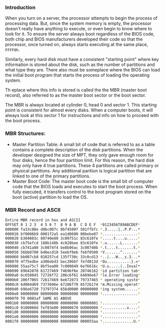 ### Introduction
When you turn on a server, the processor attempts to begin the process of processing data. But, since the system memory is empty, the processor doesn't really have anything to execute, or even begin to know where to look for it. To ensure the server always boot regardless of the BIOS code, both chip and BIOS manufacturers developed their code so that the processor, once turned on, always starts executing at the same place, `FFFF0h`.

Similarly, every hard disk must have a consistent "starting point" where key information is stored about the disk, such as the number of partitions and what type they are. There also must be someplace where the BIOS can load the initial boot program that starts the process of loading the operating system.

Th eplace where this info is stored is called the the MBR (master boot record), also referred to as the master boot sector or the boot sector.

The MBR is always located at cylinder 0, head 0 and sector 1. This starting point is consistent for almost every disks. When a computer boots, it will always look at this sector 1 for instructions and info on how to proceed with the boot process.

### MBR Structures:
* Master Partition Table: A small bit of code that is referred to as a table contains a complete description of the disk partitions. When the developer designed the size of MPT, they only gave enough room for four disks, hence the four partition limit. For this reason, the hard disk may only have 4 true partitions. These 4 partitions are called primary or physical partitions. Any additional parition is logical partition that are linked to one of the primary partitions.
* Master Boot Code: The master boot code is the small bit of computer code that the BIOS loads and executes to start the boot process. When fully executed, it transfers control to the boot program stored on the boot (active) partition to load the OS.


### MBR Record and ASCII
```bash
Entire MBR record in hex and ASCII 
OFFSET 0 1 2 3  4 5 6 7  8 9 A B  C D E F  *0123456789ABCDEF*
000000 fa33c08e d0bc007c 8bf45007 501ffbfc *.3.....|..P.P...*
000010 bf0006b9 0001f2a5 ea1d0600 00bebe07 *................*
000020 b304803c 80740e80 3c00751c 83c610fe *.....t....u.....*
000030 cb75efcd 188b148b 4c028bee 83c610fe *.u......L.......*
000040 cb741a80 3c0074f4 be8b06ac 3c00740b *.t....t.......t.*
000050 56bb0700 b40ecd10 5eebf0eb febf0500 *V.......^.......*
000060 bb007cb8 010257cd 135f730c 33c0cd13 *..|...W.._s.3...*
000070 4f75edbe a306ebd3 bec206bf fe7d813d *Ou...........}.=*
000080 55aa75c7 8bf5ea00 7c000049 6e76616c *U.u.....|..Inval*
000090 69642070 61727469 74696f6e 20746162 *id partition tab*
0000a0 6c650045 72726f72 206c6f61 64696e67 *le.Error loading*
0000b0 206f7065 72617469 6e672073 79737465 * operating syste*
0000c0 6d004d69 7373696e 67206f70 65726174 *m.Missing operat*
0000d0 696e6720 73797374 656d0000 00000000 *ing system......*
0000e0 00000000 00000000 00000000 00000000 *................*
0000f0 TO 0001af SAME AS ABOVE
0001b0 00000000 00000000 00000000 00008001 *................*
0001c0 0100060d fef83e00 00000678 0d000000 *...........x....*
0001d0 00000000 00000000 00000000 00000000 *................*
0001e0 00000000 00000000 00000000 00000000 *................*
0001f0 00000000 00000000 00000000 000055aa *..............U.*
```